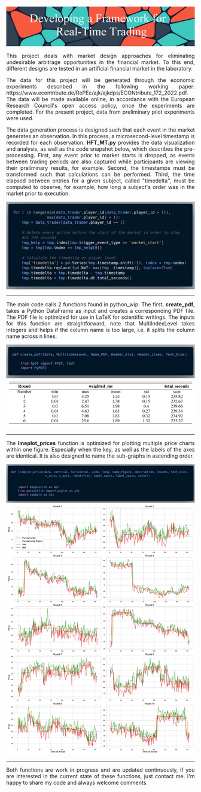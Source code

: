 ![](https://github.com/MarkMH/hft_data_analysis/blob/610b92388bec772b8e77c672ddb2d5eec674b3a5/images/banner_hft.png)

<p align="justify" style="text-align:justify"> 
This project deals with market design approaches for eliminating undesirable arbitrage opportunities in the financial market. To this end, different designs are tested in an artificial financial market in the laboratory.  
</p>

<p align="justify" style="text-align:justify"> 
The data for this project will be generated through the economic experiments described in the following working paper: https://www.econtribute.de/RePEc/ajk/ajkdps/ECONtribute_172_2022.pdf. The data will be made available online, in accordance with the European Research Council's open access policy, once the experiments are completed. For the present project, data from preliminary pilot experiments were used.  
</p>

<p align="justify" style="text-align:justify"> 
The data generation process is designed such that each event in the market generates an observation. In this process, a microsecond-level timestamp is recorded for each observation. <b>HFT_MT.py</b> provides the data visualization and analysis, as well as the code snapshot below, which describes the pre-processing. First, any event prior to market starts is dropped, as events between trading periods are also captured while participants are viewing their preliminary results, for example. Second, the timestamps must be transformed such that calculations can be performed. Third, the time elapsed between entries for a given subject, called "timedelta", must be computed to observe, for example, how long a subject's order was in the market prior to execution.    
</p>

![](https://github.com/MarkMH/hft_data_analysis/blob/610b92388bec772b8e77c672ddb2d5eec674b3a5/images/hft_preprocessing.png)

---

<p align="justify" style="text-align:justify"> 
The main code calls 2 functions found in python_wip. The first, <b>create_pdf</b>, takes a Python DataFrame as input and creates a corresponding PDF file. The PDF file is optimized for use in LaTeX for scientific writings. The inputs for this function are straightforward, note that MultiIndexLevel takes integers and helps if the column name is too large, i.e. it splits the column name across n lines.</p> 

![](https://github.com/MarkMH/hft_data_analysis/blob/610b92388bec772b8e77c672ddb2d5eec674b3a5/images/create_pdf.png)
![](https://github.com/MarkMH/hft_data_analysis/blob/610b92388bec772b8e77c672ddb2d5eec674b3a5/images/summary_ms_liq.png)


--- 

<p align="justify" style="text-align:justify"> 
The <b>lineplot_prices</b> function is optimized for plotting multiple price charts within one figure. Especially when the key, as well as the labels of the axes are identical. It is also designed to name the sub-graphs in ascending order.</p>

![](https://github.com/MarkMH/hft_data_analysis/blob/610b92388bec772b8e77c672ddb2d5eec674b3a5/images/lineplot_prices.png)
![](https://github.com/MarkMH/hft_data_analysis/blob/610b92388bec772b8e77c672ddb2d5eec674b3a5/images/p3_prices_all.png)

---

<p align="justify" style="text-align:justify"> 
Both functions are work in progress and are updated continuously, if you are interested in the current state of these functions, just contact me. I'm happy to share my code and always welcome comments.</p>
